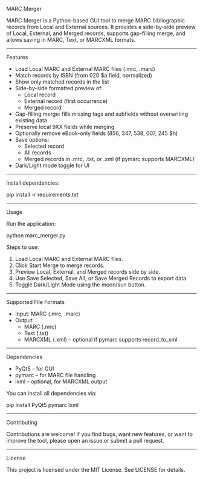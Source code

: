 
MARC Merger

MARC Merger is a Python-based GUI tool to merge MARC bibliographic records from Local and External sources. 
It provides a side-by-side preview of Local, External, and Merged records, supports gap-filling merge, 
and allows saving in MARC, Text, or MARCXML formats.

---

Features

- Load Local MARC and External MARC files (.mrc, .marc)
- Match records by ISBN (from 020 $a field, normalized)
- Show only matched records in the list
- Side-by-side formatted preview of:
  - Local record
  - External record (first occurrence)
  - Merged record
- Gap-filling merge: fills missing tags and subfields without overwriting existing data
- Preserve local 9XX fields while merging
- Optionally remove eBook-only fields (856, 347, 538, 007, 245 $h)
- Save options:
  - Selected record
  - All records
  - Merged records in .mrc, .txt, or .xml (if pymarc supports MARCXML)
- Dark/Light mode toggle for UI

---

Install dependencies:

pip install -r requirements.txt

---

Usage

Run the application:

python marc_merger.py

Steps to use:

1. Load Local MARC and External MARC files.
2. Click Start Merge to merge records.
3. Preview Local, External, and Merged records side by side.
4. Use Save Selected, Save All, or Save Merged Records to export data.
5. Toggle Dark/Light Mode using the moon/sun button.

---

Supported File Formats

- Input: MARC (.mrc, .marc)
- Output:
  - MARC (.mrc)
  - Text (.txt)
  - MARCXML (.xml) – optional if pymarc supports record_to_xml

---

Dependencies

- PyQt5 – for GUI
- pymarc – for MARC file handling
- lxml – optional, for MARCXML output

You can install all dependencies via:

pip install PyQt5 pymarc lxml

---

Contributing

Contributions are welcome! If you find bugs, want new features, or want to improve the tool, 
please open an issue or submit a pull request.

---

License

This project is licensed under the MIT License. See LICENSE for details.
